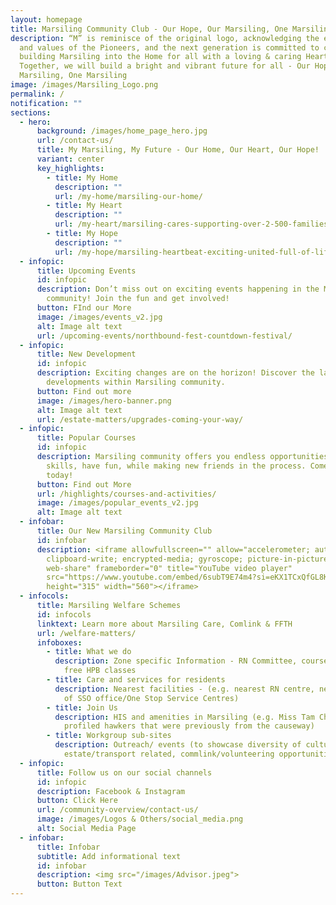 ```yaml
---
layout: homepage
title: Marsiling Community Club - Our Hope, Our Marsiling, One Marsiling
description: “M” is reminisce of the original logo, acknowledging the efforts
  and values of the Pioneers, and the next generation is committed to continue
  building Marsiling into the Home for all with a loving & caring Heart.
  Together, we will build a bright and vibrant future for all - Our Hope, Our
  Marsiling, One Marsiling
image: /images/Marsiling_Logo.png
permalink: /
notification: ""
sections:
  - hero:
      background: /images/home_page_hero.jpg
      url: /contact-us/
      title: My Marsiling, My Future - Our Home, Our Heart, Our Hope!
      variant: center
      key_highlights:
        - title: My Home
          description: ""
          url: /my-home/marsiling-our-home/
        - title: My Heart
          description: ""
          url: /my-heart/marsiling-cares-supporting-over-2-500-families-every-month/
        - title: My Hope
          description: ""
          url: /my-hope/marsiling-heartbeat-exciting-united-full-of-life/
  - infopic:
      title: Upcoming Events
      id: infopic
      description: Don’t miss out on exciting events happening in the Marsiling
        community! Join the fun and get involved!
      button: FInd our More
      image: /images/events_v2.jpg
      alt: Image alt text
      url: /upcoming-events/northbound-fest-countdown-festival/
  - infopic:
      title: New Development
      id: infopic
      description: Exciting changes are on the horizon! Discover the latest
        developments within Marsiling community.
      button: Find out more
      image: /images/hero-banner.png
      alt: Image alt text
      url: /estate-matters/upgrades-coming-your-way/
  - infopic:
      title: Popular Courses
      id: infopic
      description: Marsiling community offers you endless opportunities to pick up new
        skills, have fun, while making new friends in the process. Come join us
        today!
      button: Find out More
      url: /highlights/courses-and-activities/
      image: /images/popular_events_v2.jpg
      alt: Image alt text
  - infobar:
      title: Our New Marsiling Community Club
      id: infobar
      description: <iframe allowfullscreen="" allow="accelerometer; autoplay;
        clipboard-write; encrypted-media; gyroscope; picture-in-picture;
        web-share" frameborder="0" title="YouTube video player"
        src="https://www.youtube.com/embed/6subT9E74m4?si=eKX1TCxQfGL8K8u2"
        height="315" width="560"></iframe>
  - infocols:
      title: Marsiling Welfare Schemes
      id: infocols
      linktext: Learn more about Marsiling Care, Comlink & FFTH
      url: /welfare-matters/
      infoboxes:
        - title: What we do
          description: Zone specific Information - RN Committee, courses, interest groups,
            free HPB classes
        - title: Care and services for residents
          description: Nearest facilities - (e.g. nearest RN centre, nearest AAC, address
            of SSO office/One Stop Service Centres)
        - title: Join Us
          description: HIS and amenities in Marsiling (e.g. Miss Tam Chiak video that
            profiled hawkers that were previously from the causeway)
        - title: Workgroup sub-sites
          description: Outreach/ events (to showcase diversity of culture),
            estate/transport related, commlink/volunteering opportunities
  - infopic:
      title: Follow us on our social channels
      id: infopic
      description: Facebook & Instagram
      button: Click Here
      url: /community-overview/contact-us/
      image: /images/Logos & Others/social_media.png
      alt: Social Media Page
  - infobar:
      title: Infobar
      subtitle: Add informational text
      id: infobar
      description: <img src="/images/Advisor.jpeg">
      button: Button Text
---
```

